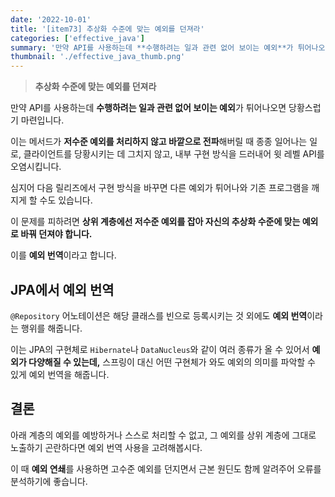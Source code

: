 ```yaml
---
date: '2022-10-01'
title: '[item73] 추상화 수준에 맞는 예외를 던져라'
categories: ['effective_java']
summary: '만약 API를 사용하는데 **수행하려는 일과 관련 없어 보이는 예외**가 튀어나오면 당황스럽기 마련입니다.'
thumbnail: './effective_java_thumb.png'
---
```


> **추상화 수준에 맞는 예외를 던져라**

만약 API를 사용하는데 **수행하려는 일과 관련 없어 보이는 예외**가 튀어나오면 당황스럽기 마련입니다.

이는 메서드가 **저수준 예외를 처리하지 않고 바깥으로 전파**해버릴 때 종종 일어나는 일로, 클라이언트를 당황시키는 데 그치지 않고, 내부 구현 방식을 드러내어 윗 레벨 API를 오염시킵니다.

심지어 다음 릴리즈에서 구현 방식을 바꾸면 다른 예외가 튀어나와 기존 프로그램을 깨지게 할 수도 있습니다.

이 문제를 피하려면 **상위 계층에선 저수준 예외를 잡아 자신의 추상화 수준에 맞는 예외로 바꿔 던져야 합니다.**

이를 **예외 번역**이라고 합니다.

## JPA에서 예외 번역
`@Repository` 어노테이션은 해당 클래스를 빈으로 등록시키는 것 외에도 **예외 번역**이라는 행위를 해줍니다.

이는 JPA의 구현체로 `Hibernate`나 `DataNucleus`와 같이 여러 종류가 올 수 있어서 **예외가 다양해질 수 있는데,** 스프링이 대신 어떤 구현체가 와도 예외의 의미를 파악할 수 있게 예외 번역을 해줍니다.

## 결론
아래 계층의 예외를 예방하거나 스스로 처리할 수 없고, 그 예외를 상위 계층에 그대로 노출하기 곤란하다면 예외 번역 사용을 고려해봅시다.

이 때 **예외 연쇄**를 사용하면 고수준 예외를 던지면서 근본 원딘도 함께 알려주어 오류를 분석하기에 좋습니다.